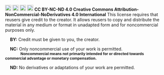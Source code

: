 
<img src="https://chooser-beta.creativecommons.org/img/cc-logo.f0ab4ebe.svg" height = "20px" width = "20px"> <img src="https://chooser-beta.creativecommons.org/img/cc-by.21b728bb.svg" height = "20px" width = "20px"> <img src="https://chooser-beta.creativecommons.org/img/cc-nc.218f18fc.svg" height = "20px" width = "20px"> <img src="https://chooser-beta.creativecommons.org/img/cc-nd.de89fdeb.svg" height = "20px" width = "20px"> <b>CC BY-NC-ND 4.0
Creative Commons Attribution-NonCommercial-NoDerivatives 4.0 International</b>
This license requires that reusers give credit to the creator. It allows reusers to copy and distribute the material in any medium or format in unadapted form and for noncommercial purposes only.

<img src="https://chooser-beta.creativecommons.org/img/cc-by.21b728bb.svg" height = "13px" width = "12px"> <b>BY:</b> Credit must be given to you, the creator.

<img src="https://chooser-beta.creativecommons.org/img/cc-nc.218f18fc.svg" height = "13px" width = "12px"> <b>NC:</b> Only noncommercial use of your work is permitted.
<b style = "font-size: 12px; margin-left: 50px"> Noncommercial means not primarily intended for or directed towards commercial advantage or monetary compensation.</b>

<img src="https://chooser-beta.creativecommons.org/img/cc-nd.de89fdeb.svg" height = "13px" width = "12px"> <b>ND:</b> No derivatives or adaptations of your work are permitted.